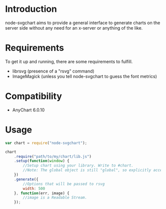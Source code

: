 Introduction
============
node-svgchart aims to provide a general interface to generate charts on the server side without any need for an x-server or anything of the like.


Requirements
============
To get it up and running, there are some requirements to fulfill.

* librsvg (presence of a "rsvg" command)
* ImageMagick (unless you tell node-svgchart to guess the font metrics) 

Compatibility
=============
* AnyChart 6.0.10

Usage
=====
```javascript
var chart = require("node-svgchart");

chart
    .require("path/to/my/chart/lib.js")
    .setup(function(window) {
    	//Setup chart using your library. Write to #chart.
    	//Note: The global object is still "global", so explicitly access "window". 
    })
    .generate({
    	//Options that will be passed to rsvg
    	width: 500
    }, function(err, image) {
    	//image is a Readable Stream.
    });
```